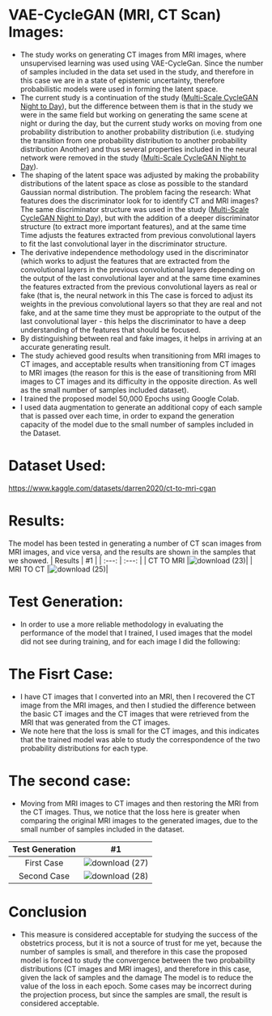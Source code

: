 # VAE-CycleGAN (MRI, CT Scan) Images:
- The study works on generating CT images from MRI images, where unsupervised learning was used using VAE-CycleGan.
Since the number of samples included in the data set used in the study, and therefore in this case we are in a state of epistemic uncertainty, therefore probabilistic models were used in forming the latent space.
- The current study is a continuation of the study ([Multi-Scale CycleGAN Night to Day](https://github.com/kaledhoshme123/Multi-Scale-CycleGAN-Night-to-Day)), but the difference between them is that in the study we were in the same field but working on generating the same scene at night or during the day, but the current study works on moving from one probability distribution to another probability distribution (i.e. studying the transition from one probability distribution to another probability distribution Another) and thus several properties included in the neural network were removed in the study ([Multi-Scale CycleGAN Night to Day](https://github.com/kaledhoshme123/Multi-Scale-CycleGAN-Night-to-Day)).
- The shaping of the latent space was adjusted by making the probability distributions of the latent space as close as possible to the standard Gaussian normal distribution.
The problem facing the research: What features does the discriminator look for to identify CT and MRI images? The same discriminator structure was used in the study ([Multi-Scale CycleGAN Night to Day](https://github.com/kaledhoshme123/Multi-Scale-CycleGAN-Night-to-Day)), but with the addition of a deeper discriminator structure (to extract more important features), and at the same time Time adjusts the features extracted from previous convolutional layers to fit the last convolutional layer in the discriminator structure.
- The derivative independence methodology used in the discriminator (which works to adjust the features that are extracted from the convolutional layers in the previous convolutional layers depending on the output of the last convolutional layer and at the same time examines the features extracted from the previous convolutional layers as real or fake (that is, the neural network in this The case is forced to adjust its weights in the previous convolutional layers so that they are real and not fake, and at the same time they must be appropriate to the output of the last convolutional layer - this helps the discriminator to have a deep understanding of the features that should be focused.
- By distinguishing between real and fake images, it helps in arriving at an accurate generating result.
- The study achieved good results when transitioning from MRI images to CT images, and acceptable results when transitioning from CT images to MRI images (the reason for this is the ease of transitioning from MRI images to CT images and its difficulty in the opposite direction. As well as the small number of samples included dataset).
- I trained the proposed model 50,000 Epochs using Google Colab.
- I used data augmentation to generate an additional copy of each sample that is passed over each time, in order to expand the generation capacity of the model due to the small number of samples included in the Dataset.
# Dataset Used:
https://www.kaggle.com/datasets/darren2020/ct-to-mri-cgan
# Results:
The model has been tested in generating a number of CT scan images from MRI images, and vice versa, and the results are shown in the samples that we showed.
| Results | #1    |
| :---:   | :---: |
| CT TO MRI |![download (23)](https://github.com/kaledhoshme123/VAE-CycleGAN-MRI-CT-Scan-Images/assets/108609519/06bd2425-245d-45ce-b11b-19d88ce1a01e)|
| MRI TO CT |![download (25)](https://github.com/kaledhoshme123/VAE-CycleGAN-MRI-CT-Scan-Images/assets/108609519/f51aae03-85c8-4f7f-8385-076cfa7f4448)|

# Test Generation:
- In order to use a more reliable methodology in evaluating the performance of the model that I trained, I used images that the model did not see during training, and for each image I did the following:
# The Fisrt Case:
- I have CT images that I converted into an MRI, then I recovered the CT image from the MRI images, and then I studied the difference between the basic CT images and the CT images that were retrieved from the MRI that was generated from the CT images.
- We note here that the loss is small for the CT images, and this indicates that the trained model was able to study the correspondence of the two probability distributions for each type.
# The second case:
- Moving from MRI images to CT images and then restoring the MRI from the CT images. Thus, we notice that the loss here is greater when comparing the original MRI images to the generated images, due to the small number of samples included in the dataset.

| Test Generation | #1    |
| :---:   | :---: |
| First Case | ![download (27)](https://github.com/kaledhoshme123/VAE-CycleGAN-MRI-CT-Scan-Images/assets/108609519/3a672b9b-088c-4c95-991b-68b7c437bc2c) |
| Second Case | ![download (28)](https://github.com/kaledhoshme123/VAE-CycleGAN-MRI-CT-Scan-Images/assets/108609519/7c4475f7-dc26-4d59-8473-3116f3f4ea92)|

# Conclusion
- This measure is considered acceptable for studying the success of the obstetrics process, but it is not a source of trust for me yet, because the number of samples is small, and therefore in this case the proposed model is forced to study the convergence between the two probability distributions (CT images and MRI images), and therefore in this case, given the lack of samples and the damage The model is to reduce the value of the loss in each epoch. Some cases may be incorrect during the projection process, but since the samples are small, the result is considered acceptable.
